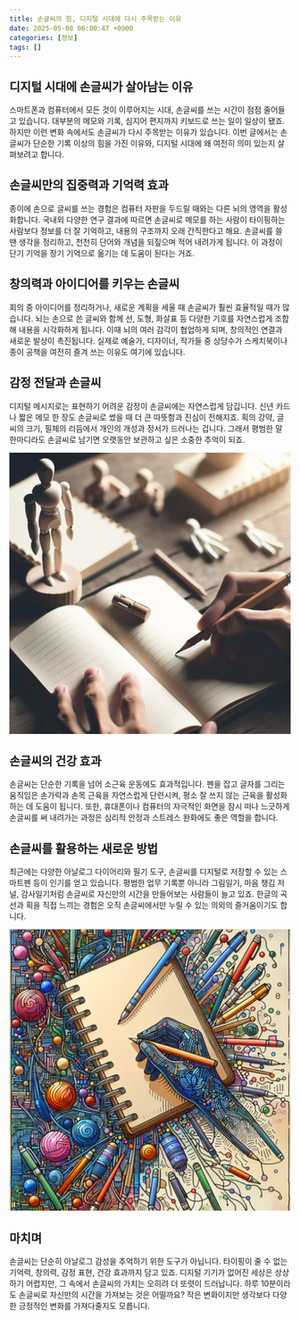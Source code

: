 ```yaml
---
title: 손글씨의 힘, 디지털 시대에 다시 주목받는 이유
date: 2025-05-08 06:00:47 +0900
categories: [정보]
tags: []
---
```


## 디지털 시대에 손글씨가 살아남는 이유

스마트폰과 컴퓨터에서 모든 것이 이루어지는 시대, 손글씨를 쓰는 시간이 점점 줄어들고 있습니다. 대부분의 메모와 기록, 심지어 편지까지 키보드로 쓰는 일이 일상이 됐죠. 하지만 이런 변화 속에서도 손글씨가 다시 주목받는 이유가 있습니다. 이번 글에서는 손글씨가 단순한 기록 이상의 힘을 가진 이유와, 디지털 시대에 왜 여전히 의미 있는지 살펴보려고 합니다.

## 손글씨만의 집중력과 기억력 효과

종이에 손으로 글씨를 쓰는 경험은 컴퓨터 자판을 두드릴 때와는 다른 뇌의 영역을 활성화합니다. 국내외 다양한 연구 결과에 따르면 손글씨로 메모를 하는 사람이 타이핑하는 사람보다 정보를 더 잘 기억하고, 내용의 구조까지 오래 간직한다고 해요. 손글씨를 쓸 땐 생각을 정리하고, 천천히 단어와 개념을 되짚으며 적어 내려가게 됩니다. 이 과정이 단기 기억을 장기 기억으로 옮기는 데 도움이 된다는 거죠.

## 창의력과 아이디어를 키우는 손글씨

회의 중 아이디어를 정리하거나, 새로운 계획을 세울 때 손글씨가 훨씬 효율적일 때가 많습니다. 뇌는 손으로 쓴 글씨와 함께 선, 도형, 화살표 등 다양한 기호를 자연스럽게 조합해 내용을 시각화하게 됩니다. 이때 뇌의 여러 감각이 협업하게 되며, 창의적인 연결과 새로운 발상이 촉진됩니다. 실제로 예술가, 디자이너, 작가들 중 상당수가 스케치북이나 종이 공책을 여전히 즐겨 쓰는 이유도 여기에 있습니다.

## 감정 전달과 손글씨

디지털 메시지로는 표현하기 어려운 감정이 손글씨에는 자연스럽게 담깁니다. 신년 카드나 짧은 메모 한 장도 손글씨로 썼을 때 더 큰 따뜻함과 진심이 전해지죠. 획의 강약, 글씨의 크기, 필체의 리듬에서 개인의 개성과 정서가 드러나는 겁니다. 그래서 평범한 말 한마디라도 손글씨로 남기면 오랫동안 보관하고 싶은 소중한 추억이 되죠.

![연필로 일기장을 쓰는 사람의 손, 자연광 아래 펼쳐진 공책](assets/img/2025-05-07-c88997f7-28a5-4a22-b07b-fd50209909cb/1746651681315.png)

## 손글씨의 건강 효과

손글씨는 단순한 기록을 넘어 소근육 운동에도 효과적입니다. 펜을 잡고 글자를 그리는 움직임은 손가락과 손목 근육을 자연스럽게 단련시켜, 평소 잘 쓰지 않는 근육을 활성화하는 데 도움이 됩니다. 또한, 휴대폰이나 컴퓨터의 자극적인 화면을 잠시 떠나 느긋하게 손글씨를 써 내려가는 과정은 심리적 안정과 스트레스 완화에도 좋은 역할을 합니다.

## 손글씨를 활용하는 새로운 방법

최근에는 다양한 아날로그 다이어리와 필기 도구, 손글씨를 디지털로 저장할 수 있는 스마트펜 등이 인기를 얻고 있습니다. 평범한 업무 기록뿐 아니라 그림일기, 마음 챙김 저널, 감사일기처럼 손글씨로 자신만의 시간을 만들어보는 사람들이 늘고 있죠. 한글의 곡선과 획을 직접 느끼는 경험은 오직 손글씨에서만 누릴 수 있는 의외의 즐거움이기도 합니다.

![다양한 색상의 펜과 손글씨로 꾸며진 다이어리](assets/img/2025-05-07-c88997f7-28a5-4a22-b07b-fd50209909cb/1746651698103.png)

## 마치며

손글씨는 단순히 아날로그 감성을 추억하기 위한 도구가 아닙니다. 타이핑이 줄 수 없는 기억력, 창의력, 감정 표현, 건강 효과까지 담고 있죠. 디지털 기기가 없어진 세상은 상상하기 어렵지만, 그 속에서 손글씨의 가치는 오히려 더 또렷이 드러납니다. 하루 10분이라도 손글씨로 자신만의 시간을 가져보는 것은 어떨까요? 작은 변화이지만 생각보다 다양한 긍정적인 변화를 가져다줄지도 모릅니다.